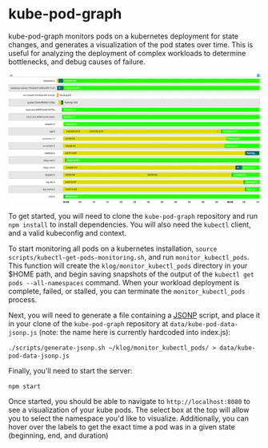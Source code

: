 # kube-pod-graph

kube-pod-graph monitors pods on a kubernetes deployment for state changes, and generates a visualization of the pod states over time. This is useful for analyzing the deployment of complex workloads to determine bottlenecks, and debug causes of failure.

![example graph](https://github.com/harts/kube-pod-graph/blob/master/example.png?raw=true)

To get started, you will need to clone the `kube-pod-graph` repository and run `npm install` to install dependencies. You will also need the `kubectl` client, and a valid kubeconfig and context.

To start monitoring all pods on a kubernetes installation, `source scripts/kubectl-get-pods-monitoring.sh`, and run `monitor_kubectl_pods`. This function will create the `klog/monitor_kubectl_pods` directory in your $HOME path, and begin saving snapshots of the output of the `kubectl get pods --all-namespaces` command. When your workload deployment is complete, failed, or stalled, you can terminate the `monitor_kubectl_pods` process.

Next, you will need to generate a file containing a [JSONP](https://en.wikipedia.org/wiki/JSONP) script, and place it in your clone of the `kube-pod-graph` repository at `data/kube-pod-data-jsonp.js` (note: the name here is currently hardcoded into index.js):

```
./scripts/generate-jsonp.sh ~/klog/monitor_kubectl_pods/ > data/kube-pod-data-jsonp.js
```

Finally, you'll need to start the server:
```
npm start
```

Once started, you should be able to navigate to `http://localhost:8080` to see a visualization of your kube pods. The select box at the top will allow you to select the namespace you'd like to visualize. Additionally, you can hover over the labels to get the exact time a pod was in a given state (beginning, end, and duration)
